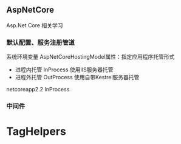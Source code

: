 ## AspNetCore
Asp.Net Core 相关学习


### 默认配置、服务注册管道
系统环境变量
AspNetCoreHostingModel属性：指定应用程序托管形式

 * 进程内托管 InProcess 使用IIS服务器托管
 * 进程外托管 OutProcess 使用自带Kestrel服务器托管
 
 <PropertyGroup>
    <TargetFramework>netcoreapp2.2</TargetFramework>
    <AspNetCoreHostingModel>InProcess</AspNetCoreHostingModel>
  </PropertyGroup>


### 中间件


# TagHelpers
